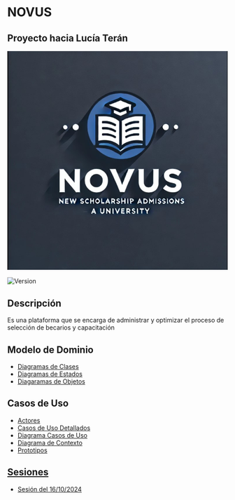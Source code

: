 # NOVUS

## Proyecto hacia Lucía Terán

![Novus_Logo](/Documentos/imagenes/novusdef.jpg)

  <img alt="Version" src="https://img.shields.io/badge/version-1.0-blue.svg?cacheSeconds=2592000" />

## Descripción

Es una plataforma que se encarga de administrar y optimizar el proceso de selección de becarios y capacitación

## Modelo de Dominio

  - [Diagramas de Clases]()
  - [Diagramas de Estados]()
  - [Diagaramas de Objetos]()

## Casos de Uso

  - [Actores]()
  - [Casos de Uso Detallados]()
  - [Diagrama Casos de Uso]()
  - [Diagrama de Contexto]()
  - [Prototipos]()

## [Sesiones](/Sesiones/)

  - [Sesión del 16/10/2024](/Documentos/Actas/Acta_sesion_1/)
